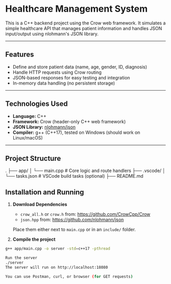 # Healthcare Management System

This is a C++ backend project using the Crow web framework. It simulates a simple healthcare API that manages patient information and handles JSON input/output using nlohmann's JSON library.

---

## Features

- Define and store patient data (name, age, gender, ID, diagnosis)
- Handle HTTP requests using Crow routing
- JSON-based responses for easy testing and integration
- In-memory data handling (no persistent storage)

---

## Technologies Used

- **Language:** C++
- **Framework:** Crow (header-only C++ web framework)
- **JSON Library:** [nlohmann/json](https://github.com/nlohmann/json)
- **Compiler:** g++ (C++17), tested on Windows (should work on Linux/macOS)

---

## Project Structure

. ├── app/ │ └── main.cpp # Core logic and route handlers ├── .vscode/ │ └── tasks.json # VSCode build tasks (optional) ├── README.md

## Installation and Running

1. **Download Dependencies**

   - `crow_all.h` or `crow.h` from: https://github.com/CrowCpp/Crow
   - `json.hpp` from: https://github.com/nlohmann/json

   Place them either next to `main.cpp` or in an `include/` folder.

2. **Compile the project**

```bash
g++ app/main.cpp -o server -std=c++17 -pthread

Run the server
./server
The server will run on http://localhost:18080

You can use Postman, curl, or browser (for GET requests)
